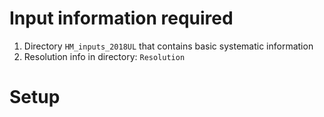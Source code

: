 # Input information required

1. Directory `HM_inputs_2018UL` that contains basic systematic information
2. Resolution info in directory: `Resolution`

# Setup



